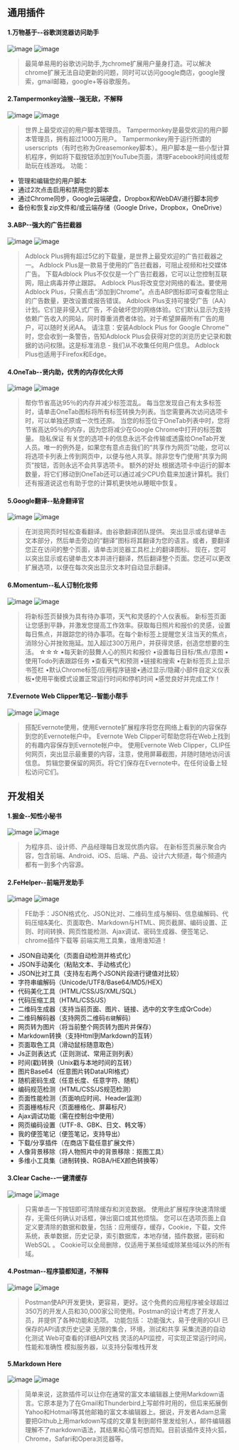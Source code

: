 ## 通用插件

#### 1.万物基于--谷歌浏览器访问助手
![image](https://github.com/tony-wnx/DailyImprove/blob/master/docs/images/GoogleHelper.png)
![image](https://github.com/tony-wnx/DailyImprove/blob/master/docs/images/GoogleHelper_info.png)

>最简单易用的谷歌访问助手,为chrome扩展用户量身打造。可以解决chrome扩展无法自动更新的问题，同时可以访问google商店，google搜索，gmail邮箱，google+等谷歌服务。

#### 2.Tampermonkey油猴--强无敌，不解释
![image](https://github.com/tony-wnx/DailyImprove/blob/master/docs/images/Tampermonkey.png)
![image](https://github.com/tony-wnx/DailyImprove/blob/master/docs/images/Tampermonkey_info.png)

>世界上最受欢迎的用户脚本管理员。
Tampermonkey是最受欢迎的用户脚本管理员，拥有超过1000万用户。 Tampermonkey用于运行所谓的userscripts（有时也称为Greasemonkey脚本）。用户脚本是一些小型计算机程序，例如将下载按钮添加到YouTube页面，清理Facebook时间线或帮助玩在线游戏。 
功能：
- 管理和编辑您的用户脚本 
- 通过2次点击启用和禁用您的脚本 
- 通过Chrome同步，Google云端硬盘，Dropbox和WebDAV进行脚本同步 
- 备份和恢复zip文件和/或云端存储（Google Drive，Dropbox，OneDrive）

#### 3.ABP--强大的广告拦截器
![image](https://github.com/tony-wnx/DailyImprove/blob/master/docs/images/Adblock.png)
![image](https://github.com/tony-wnx/DailyImprove/blob/master/docs/images/Adblock_info.png)

>Adblock Plus拥有超过5亿的下载量，是世界上最受欢迎的广告拦截器之一。
Adblock Plus是一款易于使用的广告拦截器，可阻止视频和社交媒体广告。
下载Adblock Plus不仅仅是一个广告拦截器，它可以让您控制互联网，阻止病毒并停止跟踪。
Adblock Plus将改变您对网络的看法。要使用Adblock Plus，只需点击“添加到Chrome”。点击ABP图标即可查看您阻止的广告数量，更改设置或报告错误。
Adblock Plus支持可接受广告（AA）计划。它们是非侵入式广告，不会破坏您的网络体验。它们默认显示为支持依赖广告收入的网站，同时尊重消费者体验。对于希望屏蔽所有广告的用户，可以随时关闭AA。
请注意：安装Adblock Plus for Google Chrome™时，您会收到一条警告，告知Adblock Plus会获得对您的浏览历史记录和数据的访问权限。这是标准消息 - 我们从不收集任何用户信息。
Adblock Plus也适用于Firefox和Edge。

#### 4.OneTab--贤内助，优秀的内存优化大师
![image](https://github.com/tony-wnx/DailyImprove/blob/master/docs/images/OneTab.png)
![image](https://github.com/tony-wnx/DailyImprove/blob/master/docs/images/OneTab_info.png)

>帮你节省高达95％的内存并减少标签混乱。
每当您发现自己有太多标签时，请单击OneTab图标将所有标签转换为列表。当您需要再次访问选项卡时，可以单独还原或一次性还原。
当您的标签位于OneTab列表中时，您将节省高达95％的内存，因为您将减少在Google Chrome中打开的标签数量。
隐私保证
有关您的选项卡的信息永远不会传输或透露给OneTab开发人员。唯一的例外是，如果您有意点击我们的“共享作为网页”功能，您可以将选项卡列表上传到网页中，以便与他人共享。除非您专门使用“共享为网页”按钮，否则永远不会共享选项卡。
额外的好处
根据选项卡中运行的脚本数量，将它们移动到OneTab还可以通过减少CPU负载来加速计算机。我们还有报道说这也有助于您的计算机更快地从睡眠中恢复。

#### 5.Google翻译--贴身翻译官
![image](https://github.com/tony-wnx/DailyImprove/blob/master/docs/images/GoogleTrans.png)
![image](https://github.com/tony-wnx/DailyImprove/blob/master/docs/images/GoogleTrans_info.png)

>在浏览网页时轻松查看翻译。由谷歌翻译团队提供。
突出显示或右键单击文本部分，然后单击旁边的“翻译”图标将其翻译为您的语言。或者，要翻译您正在访问的整个页面，请单击浏览器工具栏上的翻译图标。
现在，您可以突出显示或右键单击文本并进行翻译，然后翻译整个页面。您还可以更改扩展选项，以便在每次突出显示文本时自动显示翻译。

#### 6.Momentum--私人订制化妆师
![image](https://github.com/tony-wnx/DailyImprove/blob/master/docs/images/Momentum.png)
![image](https://github.com/tony-wnx/DailyImprove/blob/master/docs/images/Momentum_info.png)

>将新标签页替换为具有待办事项，天气和灵感的个人仪表板。
新标签页面让您感到平静，并激发您提高工作效率。获取每日照片和报价的灵感，设置每日焦点，并跟踪您的待办事项。在每个新标签上提醒您关注当天的焦点，消除分心并挫败拖延。加入超过300万用户，并获得灵感，创造您想要的生活。 
☆☆☆
•每天新的鼓舞人心的照片和报价
•设置每日目标/焦点/意图
•使用Todo列表跟踪任务
•查看天气和预测
•链接和搜索
•在新标签页上显示书签栏
•默认Chrome标签/应用程序链接•通过显示/隐藏小部件自定义仪表板•使用平衡模式设置正常运行时间和停机时间
•感觉良好并完成工作！

#### 7.Evernote Web Clipper笔记--智能小帮手
![image](https://github.com/tony-wnx/DailyImprove/blob/master/docs/images/Evernode.png)
![image](https://github.com/tony-wnx/DailyImprove/blob/master/docs/images/Evernode_info.png)

>搭配Evernote使用，使用Evernote扩展程序将您在网络上看到的内容保存到您的Evernote帐户中。
Evernote Web Clipper可帮助您将在Web上找到的有趣内容保存到Evernote帐户中。
使用Evernote Web Clipper，CLIP任何网页，突出显示最重要的内容，注意，使用屏幕截图，并随时随地访问该信息。
剪辑您要保留的网页。将它们保存在Evernote中。在任何设备上轻松访问它们。

## 开发相关

#### 1.掘金--知性小秘书
![image](https://github.com/tony-wnx/DailyImprove/blob/master/docs/images/juejin.png)
![image](https://github.com/tony-wnx/DailyImprove/blob/master/docs/images/juejin_info.png)

>为程序员、设计师、产品经理每日发现优质内容。
在新标签页展示聚合内容，包含前端、Android、iOS、后端、产品、设计六大频道，每个频道内都有一到多个内容源。

#### 2.FeHelper--前端开发助手
![image](https://github.com/tony-wnx/DailyImprove/blob/master/docs/images/GoogleHelper.png)
![image](https://github.com/tony-wnx/DailyImprove/blob/master/docs/images/GoogleHelper_info.png)

>FE助手：JSON格式化、JSON比对、二维码生成与解码、信息编解码、代码压缩&美化、页面取色、Markdown与HTML、网页截屏、编码设置、正则、时间转换、网页性能检测、Ajax调试、密码生成器、便签笔记、chrome插件下载等
前端实用工具集，谁用谁知道！
- JSON自动美化（页面自动检测并格式化）
- JSON手动美化（粘贴文本、手动格式化）
- JSON比对工具（支持左右两个JSON片段进行键值对比较）
- 字符串编解码（Unicode/UTF8/Base64/MD5/HEX）
- 代码美化工具（HTML/CSS/JS/XML/SQL）
- 代码压缩工具（HTML/CSS/JS）
- 二维码生成器（支持当前页面、图片、链接、选中的文字生成QrCode）
- 二维码解码器（支持网页二维码`右键`解码）
- 网页转为图片（将当前整个网页转为图片并保存）
- Markdown转换（支持Html到Markdown的互转）
- 页面取色工具（滑动鼠标随意取色）
- Js正则表达式（正则测试、常用正则列表）
- 时间(戳)转换（Unix戳与本地时间的互转）
- 图片Base64（任意图片转DataURI格式）
- 随机密码生成（任意长度、任意字符、随机）
- 编码规范检测（HTML/CSS/JS规范检测）
- 页面性能检测（页面响应时间、Header监测）
- 页面栅格标尺（页面栅格化、屏幕标尺）
- Ajax调试功能（需在控制台中使用）
- 网页编码设置（UTF-8、GBK、日文、韩文等）
- 我的便签笔记（便签笔记，支持导出）
- 下载/分享插件（在商店下载任意扩展文件）
- 人像背景移除（将人物照片中的背景移除：抠图工具）
- 多维小工具集（进制转换、RGBA/HEX颜色转换等）

#### 3.Clear Cache--一键清缓存
![image](https://github.com/tony-wnx/DailyImprove/blob/master/docs/images/Cache.png)
![image](https://github.com/tony-wnx/DailyImprove/blob/master/docs/images/Cache_info.png)

>只需单击一下按钮即可清除缓存和浏览数据。
使用此扩展程序快速清除缓存，无需任何确认对话框，弹出窗口或其他烦恼。
您可以在选项页面上自定义要清除的数据和数量，包括：应用缓存，缓存，Cookie，下载，文件系统，表单数据，历史记录，索引数据库，本地存储，插件数据，密码和WebSQL 。
Cookie可以全局删除，仅适用于某些域或除某些域以外的所有域。

#### 4.Postman--程序猿都知道，不解释
![image](https://github.com/tony-wnx/DailyImprove/blob/master/docs/images/PostMan.png)
![image](https://github.com/tony-wnx/DailyImprove/blob/master/docs/images/PostMan_info.png)

>Postman使API开发更快，更容易，更好。这个免费的应用程序被全球超过350万的开发人员和30,000家公司使用。Postman的设计考虑了开发人员，并提供了各种功能和选项。
功能包括：
功能强大，易于使用的GUI
已保存的API请求历史记录
无限的集合，环境，测试和共享
采集流道的自动化测试
Web可查看的详细API文档
灵活的API监控，可实现正常运行时间，性能和准确性
模拟服务器，以支持分裂堆栈开发

#### 5.Markdown Here
![image](https://github.com/tony-wnx/DailyImprove/blob/master/docs/images/MarkDown.png)
![image](https://github.com/tony-wnx/DailyImprove/blob/master/docs/images/Momentum_info.png)

>简单来说，这款插件可以让你在通常的富文本编辑器上使用Markdown语言。它原本是为了在Gmail和Thunderbird上写邮件时用的，但后来拓展倒Yahoo和Hotmail等其他邮箱的富文本编辑器上。据说，开发者Adam总需要把Github上用markdown写成的文章复制到邮件里发给别人，邮件编辑器理解不了markdown语法，其结果和心情可想而知。目前该插件支持火狐，Chrome，Safari和Opera浏览器等。
